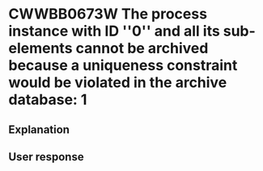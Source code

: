 # CWWBB0673W The process instance with ID ''0'' and all its sub-elements cannot be archived because a uniqueness constraint would be violated in the archive database: 1

## Explanation

## User response